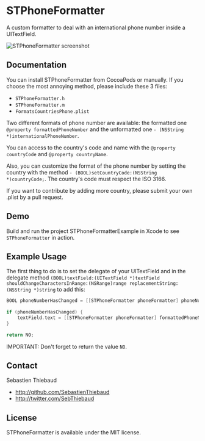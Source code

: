 # STPhoneFormatter

A custom formatter to deal with an international phone number inside a UITextField.

![STPhoneFormatter screenshot](https://raw.github.com/SebastienThiebaud/STPhoneFormatter/master/screenshot.png "STPhoneFormatter Screenshot")

## Documentation

You can install STPhoneFormatter from CocoaPods or manually. If you choose the most annoying method, please include these 3 files:

- `STPhoneFormatter.h`
- `STPhoneFormatter.m`
- `FormatsCountriesPhone.plist`

Two different formats of phone number are available: the formatted one `@property formattedPhoneNumber` and the unformatted one `- (NSString *)internationalPhoneNumber`.

You can access to the country's code and name with the `@property countryCode` and `@property countryName`.

Also, you can customize the format of the phone number by setting the country with the method `- (BOOL)setCountryCode:(NSString *)countryCode;`. The country's code must respect the ISO 3166.

If you want to contribute by adding more country, please submit your own .plist by a pull request.

## Demo

Build and run the project STPhoneFormatterExample in Xcode to see `STPhoneFormatter` in action. 

## Example Usage

The first thing to do is to set the delegate of your UITextField and in the delegate method `(BOOL)textField:(UITextField *)textField shouldChangeCharactersInRange:(NSRange)range replacementString:(NSString *)string` to add this:

``` objective-c
BOOL phoneNumberHasChanged = [[STPhoneFormatter phoneFormatter] phoneNumberMustChangeInRange:range replacementString:string];
        
if (phoneNumberHasChanged) {
	textField.text = [[STPhoneFormatter phoneFormatter] formattedPhoneNumber];
}
        
return NO;
```

IMPORTANT: Don't forget to return the value `NO`.

## Contact

Sebastien Thiebaud

- http://github.com/SebastienThiebaud
- http://twitter.com/SebThiebaud

## License

STPhoneFormatter is available under the MIT license.

